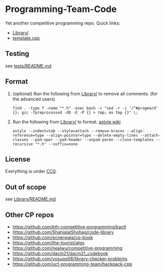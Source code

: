 # Programming-Team-Code

Yet another competitive programming repo. Quick links:

- [Library/](https://github.com/lrvideckis/Programming-Team-Code/tree/master/Library)
- [template.cpp](https://github.com/lrvideckis/Programming-Team-Code/blob/master/template.cpp)

## Testing

see [tests/README.md](https://github.com/lrvideckis/Programming-Team-Code/blob/master/tests/README.md)

## Format

1. (optional) Run the following from [Library/](https://github.com/lrvideckis/Programming-Team-Code/tree/master/Library) to remove all comments. (for the advanced users)
   ```
   find . -type f -name "*.h" -exec bash -c "sed -r -i '/^#pragma/d' {}; gcc -fpreprocessed -dD -E -P {} > tmp; mv tmp {}" \;
   ```

2. Run the following from [Library/](https://github.com/lrvideckis/Programming-Team-Code/tree/master/Library) to format. [astyle wiki](http://astyle.sourceforge.net/astyle.html)
   ```
   astyle --indent=tab --style=attach --remove-braces --align-reference=type --align-pointer=type --delete-empty-lines --attach-classes --pad-oper --pad-header --unpad-paren --close-templates --recursive "*.h" --suffix=none
   ```

## License

Everything is under [CC0](https://creativecommons.org/publicdomain/zero/1.0/).

## Out of scope

see [Library/README.md](https://github.com/lrvideckis/Programming-Team-Code/blob/master/Library/README.md)

## Other CP repos

- https://github.com/kth-competitive-programming/kactl
- https://github.com/ShahjalalShohag/code-library
- https://github.com/ecnerwala/cp-book
- https://github.com/the-tourist/algo
- https://github.com/nealwu/competitive-programming
- https://github.com/dacin21/dacin21_codebook
- https://github.com/yosupo06/library-checker-problems
- https://github.com/ucf-programming-team/hackpack-cpp
